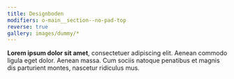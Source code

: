 ```yaml
---
title: Designboden
modifiers: o-main__section--no-pad-top
reverse: true
gallery: images/dummy/*
---
```

**Lorem ipsum dolor sit amet**, consectetuer adipiscing elit. Aenean commodo ligula eget dolor. Aenean massa. Cum sociis natoque penatibus et magnis dis parturient montes, nascetur ridiculus mus.
